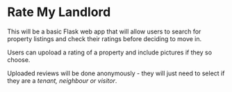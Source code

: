 # Rate My Landlord #

This will be a basic Flask web app that will allow users to search for property listings and check their ratings before deciding to move in.

Users can upoload a rating of a property and include pictures if they so choose.

Uploaded reviews will be done anonymously - they will just need to select if they are a *tenant, neighbour or visitor*.
